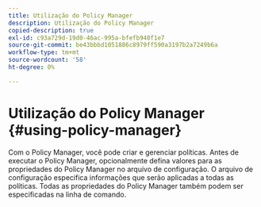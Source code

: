 ```yaml
---
title: Utilização do Policy Manager
description: Utilização do Policy Manager
copied-description: true
exl-id: c93a729d-19d0-46ac-995a-bfefb940f1e7
source-git-commit: be43bbbd1051886c8979ff590a3197b2a7249b6a
workflow-type: tm+mt
source-wordcount: '58'
ht-degree: 0%

---
```


# Utilização do Policy Manager {#using-policy-manager}

Com o Policy Manager, você pode criar e gerenciar políticas. Antes de executar o Policy Manager, opcionalmente defina valores para as propriedades do Policy Manager no arquivo de configuração. O arquivo de configuração especifica informações que serão aplicadas a todas as políticas. Todas as propriedades do Policy Manager também podem ser especificadas na linha de comando.
